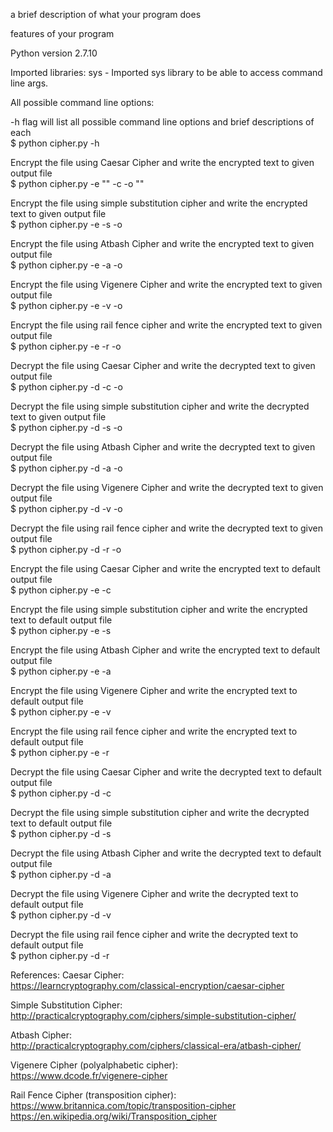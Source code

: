a brief description of what your program does


features of your program


Python version 2.7.10


Imported libraries: 
sys - Imported sys library to be able to access command line args.


All possible command line options:

-h flag will list all possible command line options and brief descriptions of each <br>
$ python cipher.py -h

Encrypt the file using Caesar Cipher and write the encrypted text to given output file <br>
$ python cipher.py -e "<filename>" -c -o "<encrypted filename>"

Encrypt the file using simple substitution cipher and write the encrypted text to given output file <br>
$ python cipher.py -e <filename> -s -o <encrypted filename>

Encrypt the file using Atbash Cipher and write the encrypted text to given output file <br>
$ python cipher.py -e <filename> -a -o <encrypted filename>

Encrypt the file using Vigenere Cipher and write the encrypted text to given output file <br>
$ python cipher.py -e <filename> -v -o <encrypted filename>

Encrypt the file using rail fence cipher and write the encrypted text to given output file <br>
$ python cipher.py -e <filename> -r -o <encrypted filename>

Decrypt the file using Caesar Cipher and write the decrypted text to given output file <br>
$ python cipher.py -d <filename> -c -o <decrypted filename>

Decrypt the file using simple substitution cipher and write the decrypted text to given output file <br>
$ python cipher.py -d <filename> -s -o <decrypted filename>

Decrypt the file using Atbash Cipher and write the decrypted text to given output file <br>
$ python cipher.py -d <filename> -a -o <decrypted filename>

Decrypt the file using Vigenere Cipher and write the decrypted text to given output file <br>
$ python cipher.py -d <filename> -v -o <decrypted filename>

Decrypt the file using rail fence cipher and write the decrypted text to given output file <br>
$ python cipher.py -d <filename> -r -o <decrypted filename>

Encrypt the file using Caesar Cipher and write the encrypted text to default output file <br>
$ python cipher.py -e <filename> -c 

Encrypt the file using simple substitution cipher and write the encrypted text to default output file <br>
$ python cipher.py -e <filename> -s 

Encrypt the file using Atbash Cipher and write the encrypted text to default output file <br>
$ python cipher.py -e <filename> -a 

Encrypt the file using Vigenere Cipher and write the encrypted text to default output file <br>
$ python cipher.py -e <filename> -v 

Encrypt the file using rail fence cipher and write the encrypted text to default output file <br>
$ python cipher.py -e <filename> -r 

Decrypt the file using Caesar Cipher and write the decrypted text to default output file <br>
$ python cipher.py -d <filename> -c 

Decrypt the file using simple substitution cipher and write the decrypted text to default output file <br>
$ python cipher.py -d <filename> -s 

Decrypt the file using Atbash Cipher and write the decrypted text to default output file <br>
$ python cipher.py -d <filename> -a

Decrypt the file using Vigenere Cipher and write the decrypted text to default output file <br>
$ python cipher.py -d <filename> -v 

Decrypt the file using rail fence cipher and write the decrypted text to default output file <br>
$ python cipher.py -d <filename> -r 


References: 
Caesar Cipher: <br>
https://learncryptography.com/classical-encryption/caesar-cipher

Simple Substitution Cipher: <br>
http://practicalcryptography.com/ciphers/simple-substitution-cipher/

Atbash Cipher:<br>
http://practicalcryptography.com/ciphers/classical-era/atbash-cipher/

Vigenere Cipher (polyalphabetic cipher):<br>
https://www.dcode.fr/vigenere-cipher

Rail Fence Cipher (transposition cipher): <br>
https://www.britannica.com/topic/transposition-cipher <br>
https://en.wikipedia.org/wiki/Transposition_cipher
